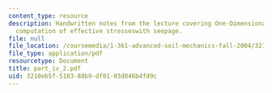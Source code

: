 ```yaml
---
content_type: resource
description: Handwritten notes from the lecture covering One-Dimensional Flow and
  computation of effective stresseswith seepage.
file: null
file_location: /coursemedia/1-361-advanced-soil-mechanics-fall-2004/3210eb5f518388b9df0103d846b4fd9c_part_iv_2.pdf
file_type: application/pdf
resourcetype: Document
title: part_iv_2.pdf
uid: 3210eb5f-5183-88b9-df01-03d846b4fd9c
---
```

